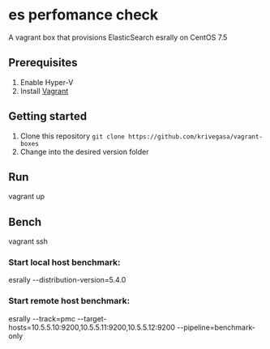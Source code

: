 # es perfomance check
A vagrant box that provisions ElasticSearch esrally on CentOS 7.5 

## Prerequisites
1. Enable Hyper-V
2. Install [Vagrant](https://vagrantup.com/)

## Getting started
1. Clone this repository `git clone https://github.com/krivegasa/vagrant-boxes`
2. Change into the desired version folder 

## Run
vagrant up

## Bench
vagrant ssh

### Start local host benchmark:
   esrally --distribution-version=5.4.0
### Start remote host benchmark:
   esrally --track=pmc --target-hosts=10.5.5.10:9200,10.5.5.11:9200,10.5.5.12:9200 --pipeline=benchmark-only
